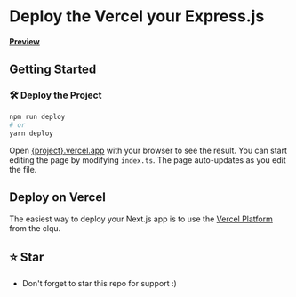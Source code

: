 # Deploy the Vercel your Express.js<br/>

#### [Preview](https://vercel-rest-api-clqu.vercel.app/)



## Getting Started

### 🛠 Deploy the Project

```bash
npm run deploy
# or
yarn deploy
```

Open [{project}.vercel.app](#) with your browser to see the result.
You can start editing the page by modifying `index.ts`. The page auto-updates as you edit the file.

## Deploy on Vercel

The easiest way to deploy your Next.js app is to use the [Vercel Platform](https://vercel.com/new/import?s=https://github.com/clqu/vercel-express&utm_source=vercel-express&utm_author=clqu) from the clqu.

## ⭐ Star
 - Don't forget to star this repo for support :)

